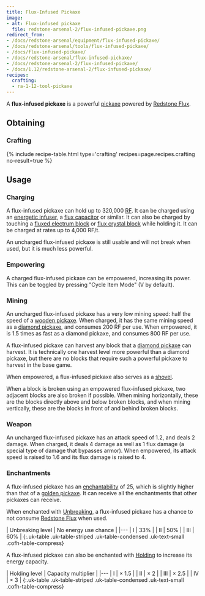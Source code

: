 ```yaml
---
title: Flux-Infused Pickaxe
image:
- alt: Flux-infused pickaxe
  file: redstone-arsenal-2/flux-infused-pickaxe.png
redirect_from:
- /docs/redstone-arsenal/equipment/flux-infused-pickaxe/
- /docs/redstone-arsenal/tools/flux-infused-pickaxe/
- /docs/flux-infused-pickaxe/
- /docs/redstone-arsenal/flux-infused-pickaxe/
- /docs/redstone-arsenal-2/flux-infused-pickaxe/
- /docs/1.12/redstone-arsenal-2/flux-infused-pickaxe/
recipes:
  crafting:
  - ra-1-12-tool-pickaxe
---
```


A **flux-infused pickaxe** is a powerful
[pickaxe](https://minecraft.gamepedia.com/Pickaxe) powered by [Redstone
Flux](/docs/redstone-flux/).


Obtaining
---------

### Crafting
{% include recipe-table.html type='crafting' recipes=page.recipes.crafting no-result=true %}


Usage
-----

### Charging
A flux-infused pickaxe can hold up to 320,000 [RF](/docs/redstone-flux/). It can
be charged using an [energetic infuser](/docs/1.12/thermal-expansion/energetic-infuser/), a [flux
capacitor](/docs/1.12/thermal-expansion/flux-capacitor/) or similar. It can also be charged by touching
a [fluxed electrum block](/docs/1.12/redstone-arsenal/fluxed-electrum-block/) or [flux crystal
block](/docs/1.12/redstone-arsenal/flux-crystal-block) while holding it. It can be charged at rates up
to 4,000 RF/t.

An uncharged flux-infused pickaxe is still usable and will not break when used,
but it is much less powerful.

### Empowering
A charged flux-infused pickaxe can be empowered, increasing its power. This can
be toggled by pressing "Cycle Item Mode" (V by default).

### Mining
An uncharged flux-infused pickaxe has a very low mining speed: half the speed of
a [wooden pickaxe](https://minecraft.gamepedia.com/Wooden_Pickaxe). When
charged, it has the same mining speed as a [diamond
pickaxe](https://minecraft.gamepedia.com/Diamond_Pickaxe), and consumes 200 RF
per use. When empowered, it is 1.5 times as fast as a diamond pickaxe, and
consumes 800 RF per use.

A flux-infused pickaxe can harvest any block that a [diamond
pickaxe](https://minecraft.gamepedia.com/Diamond_Pickaxe) can harvest. It is
technically one harvest level more powerful than a diamond pickaxe, but there
are no blocks that require such a powerful pickaxe to harvest in the base game.

When empowered, a flux-infused pickaxe also serves as a
[shovel](https://minecraft.gamepedia.com/Shovel).

When a block is broken using an empowered flux-infused pickaxe, two adjacent
blocks are also broken if possible. When mining horizontally, these are the
blocks directly above and below broken blocks, and when mining vertically, these
are the blocks in front of and behind broken blocks.

### Weapon
An uncharged flux-infused pickaxe has an attack speed of 1.2, and deals 2
damage. When charged, it deals 4 damage as well as 1 flux damage (a special type
of damage that bypasses armor). When empowered, its attack speed is raised to
1.6 and its flux damage is raised to 4.

### Enchantments
A flux-infused pickaxe has an
[enchantability](https://minecraft.gamepedia.com/Enchantability) of 25, which is
slightly higher than that of a [golden
pickaxe](https://minecraft.gamepedia.com/Golden_Pickaxe). It can receive all the
enchantments that other pickaxes can receive.

When enchanted with [Unbreaking](https://minecraft.gamepedia.com/Unbreaking), a
flux-infused pickaxe has a chance to not consume [Redstone
Flux](/docs/redstone-flux/) when used.

| Unbreaking level | No energy use chance |
|---
| I | 33% |
| II | 50% |
| III | 60% |
{:.uk-table .uk-table-striped .uk-table-condensed .uk-text-small .cofh-table-compress}

A flux-infused pickaxe can also be enchanted with [Holding](/docs/1.12/cofh-core/holding/) to
increase its energy capacity.

| Holding level | Capacity multiplier |
|---
| I | × 1.5 |
| II | × 2 |
| III | × 2.5 |
| IV | × 3 |
{:.uk-table .uk-table-striped .uk-table-condensed .uk-text-small .cofh-table-compress}
